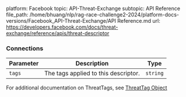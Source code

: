 platform: Facebook
topic: API-Threat-Exchange
subtopic: API Reference
file_path: /home/bhuang/nlp/rag-race-challenge2-2024/platform-docs-versions/Facebook_API-Threat-Exchange/API Reference.md
url: https://developers.facebook.com/docs/threat-exchange/reference/apis/threat-descriptor

### Connections

| Parameter | Description | Type |
| --- | --- | --- |
| `tags` | The tags applied to this descriptor. | `string` |

For additional documentation on ThreatTags, see [ThreatTag Object](https://developers.facebook.com/docs/threat-exchange/reference/apis/threattags/v2.8)